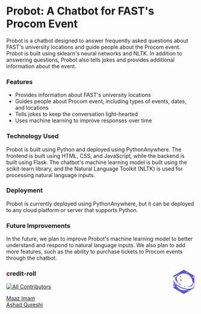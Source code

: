 # Probot: A Chatbot for FAST's Procom Event
Probot is a chatbot designed to answer frequently asked questions about FAST's university locations and guide people about the Procom event. Probot is built using sklearn's neural networks and NLTK. In addition to answering questions, Probot also tells jokes and provides additional information about the event.

### Features
* Provides information about FAST's university locations
* Guides people about Procom event, including types of events, dates, and locations
* Tells jokes to keep the conversation light-hearted
* Uses machine learning to improve responses over time

### Technology Used
Probot is built using Python and deployed using PythonAnywhere. The frontend is built using HTML, CSS, and JavaScript, while the backend is built using Flask. The chatbot's machine learning model is built using the scikit-learn library, and the Natural Language Toolkit (NLTK) is used for processing natural language inputs.

### Deployment
Probot is currently deployed using PythonAnywhere, but it can be deployed to any cloud platform or server that supports Python.

### Future Improvements
In the future, we plan to improve Probot's machine learning model to better understand and respond to natural language inputs. We also plan to add more features, such as the ability to purchase tickets to Procom events through the chatbot.


### credit-roll <img src="https://raw.githubusercontent.com/libscie/design/main/libscie-logomark-1024-square.png" align="right" height="64" />

<!-- ALL-CONTRIBUTORS-BADGE:START - Do not remove or modify this section -->
[![All Contributors](https://img.shields.io/badge/all_contributors-2-orange.svg?style=flat-square)](#contributors-)
<!-- ALL-CONTRIBUTORS-BADGE:END -->




[Maaz Imam](http://github.com/maaz-imam)<br/>
[Ashad Qureshi](http://github.com/ashad001)<br/>


<!-- ALL-CONTRIBUTORS-LIST:END -->
